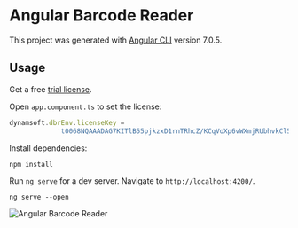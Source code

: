 # Angular Barcode Reader

This project was generated with [Angular CLI](https://github.com/angular/angular-cli) version 7.0.5.

## Usage

Get a free [trial license](https://www.dynamsoft.com/CustomerPortal/Portal/TrialLicense.aspx).

Open `app.component.ts` to set the license:

```ts
dynamsoft.dbrEnv.licenseKey =
			't0068NQAAADAG7KITlB55pjkzxD1rnTRhcZ/KCqVoXp6vWXmjRUbhvkCl58F+mqFnhIo1Oul/qB0moA8nA1erzTPYsb4FVLk=';
```

Install dependencies:

```
npm install
```

Run `ng serve` for a dev server. Navigate to `http://localhost:4200/`.

```
ng serve --open
```

![Angular Barcode Reader](https://www.codepool.biz/wp-content/uploads/2018/11/angular-webassembly-barcode.gif)
